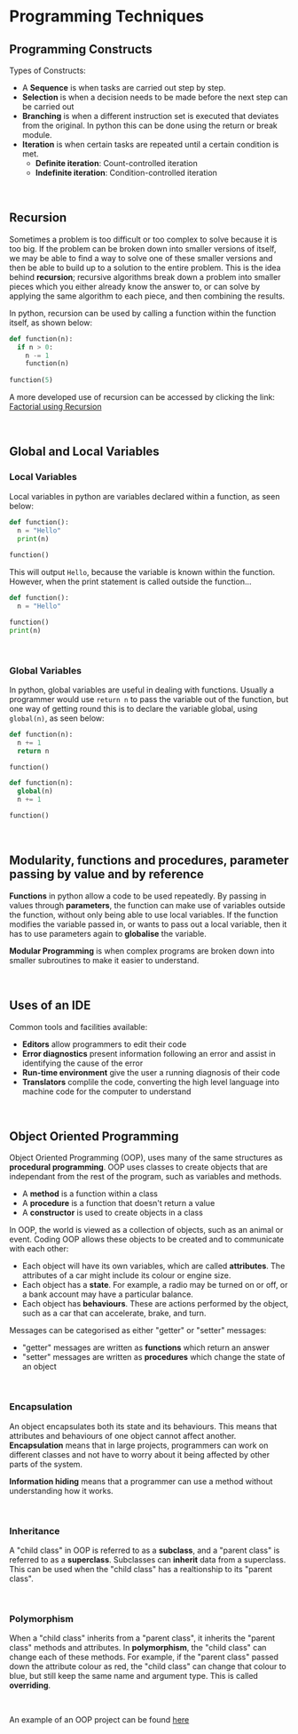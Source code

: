 # Programming Techniques

## Programming Constructs
Types of Constructs:
- A **Sequence** is when tasks are carried out step by step.
- **Selection** is when a decision needs to be made before the next step can be carried out
- **Branching** is when a different instruction set is executed that deviates from the original. In python this can be done using the return or break module.
- **Iteration** is when certain tasks are repeated until a certain condition is met.
  - **Definite iteration**: Count-controlled iteration
  - **Indefinite iteration**: Condition-controlled iteration

<br>

## Recursion

Sometimes a problem is too difficult or too complex to solve because it is too big. If the problem can be broken down into smaller versions of itself, we may be able to find a way to solve one of these smaller versions and then be able to build up to a solution to the entire problem. This is the idea behind **recursion**; recursive algorithms break down a problem into smaller pieces which you either already know the answer to, or can solve by applying the same algorithm to each piece, and then combining the results.

In python, recursion can be used by calling a function within the function itself, as shown below:

```python
def function(n):
  if n > 0:
    n -= 1
    function(n)    
 
function(5)
```

A more developed use of recursion can be accessed by clicking the link:
[Factorial using Recursion](https://github.com/JMorr4/Computer-Science/blob/main/Contents/Recursion.md)

<br>

## Global and Local Variables

### Local Variables

Local variables in python are variables declared within a function, as seen below:

```python
def function():
  n = "Hello"
  print(n)
  
function()
```

This will output ```Hello```, because the variable is known within the function. However, when the print statement is called outside the function...

```python
def function():
  n = "Hello"

function()
print(n)
```
<br>

### Global Variables

In python, global variables are useful in dealing with functions. Usually a programmer would use ```return n``` to pass the variable out of the function, but one way of getting round this is to declare the variable global, using ```global(n)```, as seen below:

``` python
def function(n):
  n += 1
  return n

function()
```

``` python
def function(n):
  global(n)
  n += 1

function()
```

<br>

## Modularity, functions and procedures, parameter passing by value and by reference

**Functions** in python allow a code to be used repeatedly. By passing in values through **parameters**, the function can make use of variables outside the function, without only being able to use local variables. If the function modifies the variable passed in, or wants to pass out a local variable, then it has to use parameters again to **globalise** the variable.

**Modular Programming** is when complex programs are broken down into smaller subroutines to make it easier to understand.

<br>

## Uses of an IDE

Common tools and facilities available:
- **Editors** allow programmers to edit their code
- **Error diagnostics** present information following an error and assist in identifying the cause of the error
- **Run-time environment** give the user a running diagnosis of their code
- **Translators** complile the code, converting the high level language into machine code for the computer to understand

<br>

## Object Oriented Programming

Object Oriented Programming (OOP), uses many of the same structures as **procedural programming**. OOP uses classes to create objects that are independant from the rest of the program, such as variables and methods.
- A **method** is a function within a class
- A **procedure** is a function that doesn't return a value
- A **constructor** is used to create objects in a class

In OOP, the world is viewed as a collection of objects, such as an animal or event. Coding OOP allows these objects to be created and to communicate with each other:
- Each object will have its own variables, which are called **attributes**. The attributes of a car might include its colour or engine size.
- Each object has a **state**. For example, a radio may be turned on or off, or a bank account may have a particular balance.
- Each object has **behaviours**. These are actions performed by the object, such as a car that can accelerate, brake, and turn.

Messages can be categorised as either "getter" or "setter" messages:
- "getter" messages are written as **functions** which return an answer
- "setter" messages are written as **procedures** which change the state of an object

<br>

### Encapsulation

An object encapsulates both its state and its behaviours. This means that attributes and behaviours of one object cannot affect another. **Encapsulation** means that in large projects, programmers can work on different classes and not have to worry about it being affected by other parts of the system.

**Information hiding** means that a programmer can use a method without understanding how it works.

<br>

### Inheritance

A "child class" in OOP is referred to as a **subclass**, and a "parent class" is referred to as a **superclass**. Subclasses can **inherit** data from a superclass. This can be used when the "child class" has a realtionship to its "parent class".

<br>

### Polymorphism

When a "child class" inherits from a "parent class", it inherits the "parent class" methods and attributes. In **polymorphism**, the "child class" can change each of these methods. For example, if the "parent class" passed down the attribute colour as red, the "child class" can change that colour to blue, but still keep the same name and argument type. This is called **overriding**.

<br>

An example of an OOP project can be found [here](https://github.com/JMorr4/Computer-Science/blob/main/Contents/Python%20Projects/Farm%20Project/Farm.md)























